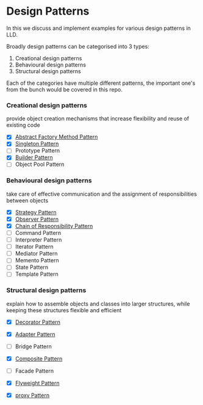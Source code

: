 # Design Patterns

In this we discuss and implement examples for various design patterns in LLD.

Broadly design patterns can be categorised into 3 types:
1. Creational design patterns
2. Behavioural design patterns
3. Structural design patterns

Each of the categories have multiple different patterns, the important one's
from the bunch would be covered in this repo.

### Creational design patterns
provide object creation mechanisms that increase flexibility and reuse of existing code

- [X] [Abstract Factory Method Pattern](src/main/java/com/basava/abstract_factory_pattern)
- [X] [Singleton Pattern](src/main/java/com/basava/singleton_pattern)
- [ ] Prototype Pattern
- [X] [Builder Pattern](src/main/java/com/basava/builder_pattern)
- [ ] Object Pool Pattern

### Behavioural design patterns
take care of effective communication and the assignment of responsibilities between objects

- [X] [Strategy Pattern](src/main/java/com/basava/strategy_pattern)
- [X] [Observer Pattern](src/main/java/com/basava/observer_pattern)
- [X] [Chain of Responsibility Pattern](src/main/java/com/basava/chain_of_responsibility)
- [ ] Command Pattern
- [ ] Interpreter Pattern
- [ ] Iterator Pattern
- [ ] Mediator Pattern
- [ ] Memento Pattern
- [ ] State Pattern
- [ ] Template Pattern

### Structural design patterns
explain how to assemble objects and classes into larger structures, while keeping these structures flexible and efficient

- [X] [Decorator Pattern](src/main/java/com/basava/decorator_pattern)
- [X] [Adapter Pattern](src/main/java/com/basava/adapter_pattern)
- [ ] Bridge Pattern
- [X] [Composite Pattern](src/main/java/com/basava/composite_pattern)
- [ ] Facade Pattern
- [X] [Flyweight Pattern](src/main/java/com/basava/flyweight_pattern)
- [X] [proxy Pattern](src/main/java/com/basava/proxy_pattern)

